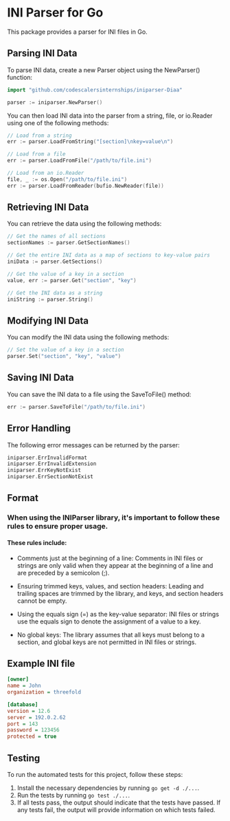 # INI Parser for Go

This package provides a parser for INI files in Go.

## Parsing INI Data

To parse INI data, create a new Parser object using the NewParser() function:

```go
import "github.com/codescalersinternships/iniparser-Diaa"

parser := iniparser.NewParser()
```

You can then load INI data into the parser from a string, file, or io.Reader using one of the following methods:

```go
// Load from a string
err := parser.LoadFromString("[section]\nkey=value\n")

// Load from a file
err := parser.LoadFromFile("/path/to/file.ini")

// Load from an io.Reader
file, _ := os.Open("/path/to/file.ini")
err := parser.LoadFromReader(bufio.NewReader(file))
```

## Retrieving INI Data

You can retrieve the data using the following methods:

```go
// Get the names of all sections
sectionNames := parser.GetSectionNames()

// Get the entire INI data as a map of sections to key-value pairs
iniData := parser.GetSections()

// Get the value of a key in a section
value, err := parser.Get("section", "key")

// Get the INI data as a string
iniString := parser.String()
```

## Modifying INI Data

You can modify the INI data using the following methods:

```go
// Set the value of a key in a section
parser.Set("section", "key", "value")
```

## Saving INI Data

You can save the INI data to a file using the SaveToFile() method:

```go
err := parser.SaveToFile("/path/to/file.ini")
```

## Error Handling

The following error messages can be returned by the parser:

```go
iniparser.ErrInvalidFormat
iniparser.ErrInvalidExtension
iniparser.ErrKeyNotExist
iniparser.ErrSectionNotExist
```

## Format

### When using the INIParser library, it's important to follow these rules to ensure proper usage.

#### These rules include:

- Comments just at the beginning of a line: Comments in INI files or strings are only valid when they appear at the beginning of a line and are preceded by a semicolon (;).

- Ensuring trimmed keys, values, and section headers: Leading and trailing spaces are trimmed by the library, and keys, and section headers cannot be empty.

- Using the equals sign (=) as the key-value separator: INI files or strings use the equals sign to denote the assignment of a value to a key.

- No global keys: The library assumes that all keys must belong to a section, and global keys are not permitted in INI files or strings.

## Example INI file

```ini
[owner]
name = John
organization = threefold

[database]
version = 12.6
server = 192.0.2.62
port = 143
password = 123456
protected = true
```

## Testing

To run the automated tests for this project, follow these steps:

1. Install the necessary dependencies by running `go get -d ./...`.
2. Run the tests by running `go test ./...`.
3. If all tests pass, the output should indicate that the tests have passed. If any tests fail, the output will provide information on which tests failed.